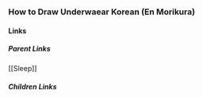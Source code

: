 ### How to Draw Underwaear Korean (En Morikura)
#### Links
##### Parent Links
[[Sleep]]
##### Children Links
